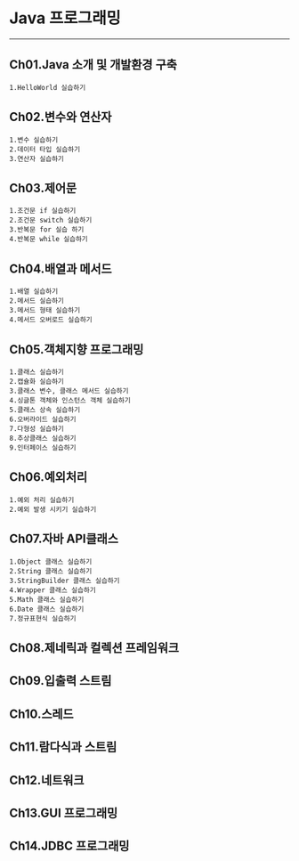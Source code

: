 # Java 프로그래밍

---

## Ch01.Java 소개 및 개발환경 구축

```
1.HelloWorld 실습하기
```

## Ch02.변수와 연산자

```
1.변수 실습하기
2.데이터 타입 실습하기
3.연산자 실습하기
```

## Ch03.제어문

```
1.조건문 if 실습하기
2.조건문 switch 실습하기
3.반복문 for 실습 하기
4.반복문 while 실습하기
```

## Ch04.배열과 메서드

```
1.배열 실습하기
2.메서드 실습하기
3.메서드 형태 실습하기
4.메서드 오버로드 실습하기
```

## Ch05.객체지향 프로그래밍

```
1.클래스 실습하기
2.캡슐화 실습하기
3.클래스 변수, 클래스 메서드 실습하기
4.싱글톤 객체와 인스턴스 객체 실습하기
5.클래스 상속 실습하기
6.오버라이드 실습하기
7.다형성 실습하기
8.추상클래스 실습하기
9.인터페이스 실습하기
```

## Ch06.예외처리

```
1.예외 처리 실습하기
2.예외 발생 시키기 실습하기
```

## Ch07.자바 API클래스

```
1.Object 클래스 실습하기
2.String 클래스 실습하기
3.StringBuilder 클래스 실습하기
4.Wrapper 클래스 실습하기
5.Math 클래스 실습하기
6.Date 클래스 실습하기
7.정규표현식 실습하기
```
## Ch08.제네릭과 컬렉션 프레임워크
## Ch09.입출력 스트림
## Ch10.스레드
## Ch11.람다식과 스트림
## Ch12.네트워크
## Ch13.GUI 프로그래밍
## Ch14.JDBC 프로그래밍

